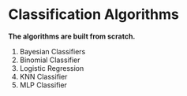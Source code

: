 # Classification Algorithms
**The algorithms are built from scratch.**
1. Bayesian Classifiers
2. Binomial Classifier
3. Logistic Regression
4. KNN Classifier
5. MLP Classifier

